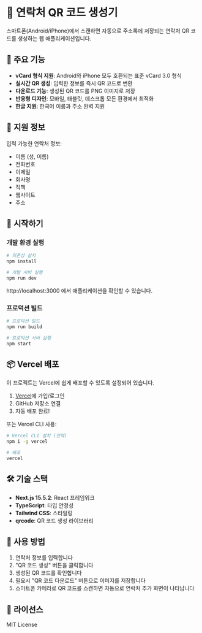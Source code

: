 # 📇 연락처 QR 코드 생성기

스마트폰(Android/iPhone)에서 스캔하면 자동으로 주소록에 저장되는 연락처 QR 코드를 생성하는 웹 애플리케이션입니다.

## 🌟 주요 기능

- **vCard 형식 지원**: Android와 iPhone 모두 호환되는 표준 vCard 3.0 형식
- **실시간 QR 생성**: 입력한 정보를 즉시 QR 코드로 변환
- **다운로드 기능**: 생성된 QR 코드를 PNG 이미지로 저장
- **반응형 디자인**: 모바일, 태블릿, 데스크톱 모든 환경에서 최적화
- **한글 지원**: 한국어 이름과 주소 완벽 지원

## 📱 지원 정보

입력 가능한 연락처 정보:
- 이름 (성, 이름)
- 전화번호
- 이메일
- 회사명
- 직책
- 웹사이트
- 주소

## 🚀 시작하기

### 개발 환경 실행

```bash
# 의존성 설치
npm install

# 개발 서버 실행
npm run dev
```

http://localhost:3000 에서 애플리케이션을 확인할 수 있습니다.

### 프로덕션 빌드

```bash
# 프로덕션 빌드
npm run build

# 프로덕션 서버 실행
npm start
```

## 📦 Vercel 배포

이 프로젝트는 Vercel에 쉽게 배포할 수 있도록 설정되어 있습니다.

1. [Vercel](https://vercel.com)에 가입/로그인
2. GitHub 저장소 연결
3. 자동 배포 완료!

또는 Vercel CLI 사용:

```bash
# Vercel CLI 설치 (전역)
npm i -g vercel

# 배포
vercel
```

## 🛠 기술 스택

- **Next.js 15.5.2**: React 프레임워크
- **TypeScript**: 타입 안정성
- **Tailwind CSS**: 스타일링
- **qrcode**: QR 코드 생성 라이브러리

## 📄 사용 방법

1. 연락처 정보를 입력합니다
2. "QR 코드 생성" 버튼을 클릭합니다
3. 생성된 QR 코드를 확인합니다
4. 필요시 "QR 코드 다운로드" 버튼으로 이미지를 저장합니다
5. 스마트폰 카메라로 QR 코드를 스캔하면 자동으로 연락처 추가 화면이 나타납니다

## 📝 라이선스

MIT License